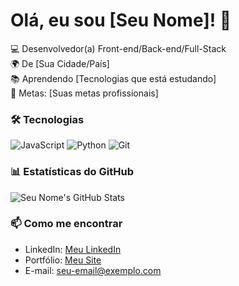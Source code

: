 # Olá, eu sou [Seu Nome]! 👋

💻 Desenvolvedor(a) Front-end/Back-end/Full-Stack  
🌍 De [Sua Cidade/País]  
📚 Aprendendo [Tecnologias que está estudando]  
🎯 Metas: [Suas metas profissionais]  

### 🛠 Tecnologias
![JavaScript](https://img.shields.io/badge/-JavaScript-F7DF1E?logo=javascript&logoColor=black)
![Python](https://img.shields.io/badge/-Python-3776AB?logo=python&logoColor=white)
![Git](https://img.shields.io/badge/-Git-F05032?logo=git&logoColor=white)

### 📊 Estatísticas do GitHub
![Seu Nome's GitHub Stats](https://github-readme-stats.vercel.app/api?username=SEU-USUARIO&show_icons=true&theme=radical)

### 📫 Como me encontrar
- LinkedIn: [Meu LinkedIn](https://linkedin.com/in/seu-perfil)  
- Portfólio: [Meu Site](https://seusite.com)  
- E-mail: seu-email@exemplo.com  
